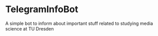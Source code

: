 # TelegramInfoBot
A simple bot to inform about important stuff related to studying media science at TU Dresden
